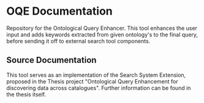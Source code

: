 # OQE Documentation
Repository for the Ontological Query Enhancer.
This tool enhances the user input and adds keywords extracted from given ontology's to the final query, before sending it off to external search tool components.

## Source Documentation
This tool serves as an implementation of the Search System Extension, proposed in the Thesis project "Ontological Query Enhancement for discovering data across catalogues". Further information can be found in the thesis itself.
